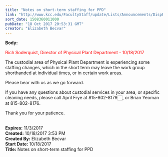 ```yaml
---
title: "Notes on short-term staffing for PPD"
link: "http://www.kcc.edu/FacultyStaff/update/Lists/Announcements/DispForm.aspx?ID=2535"
sort_date: 1508360011000
pubDate: "18 Oct 2017 20:53:31 GMT"
creator: "Elizabeth Becvar"
---
```


<div><b>Body:</b> <div class="ExternalClass7EA4BE96FB9649B68BDAE1BAEE6CE86C"><p>​<span style="color:red">Rich Soderquist, Director of Physical Plant Department - 10/18/2017</span> </p>
<p>​The custodial area of Physical Plant Department is experiencing some staffing changes, which in the short term may leave the work group shorthanded at individual times, or in certain work areas. </p>
<p>Please bear with us as we go forward. </p>
<p>If you have any questions about custodial services in your area, or specific cleaning needs, please call April Frye at <span class="baec5a81-e4d6-4674-97f3-e9220f0136c1" style="white-space:nowrap">815-802-8179<a title="Call: 815-802-8179" href="#" style="overflow:hidden;cursor:hand;border-top:medium none;height:16px;border-right:medium none;width:16px;vertical-align:middle;white-space:nowrap;right:0px;border-bottom:medium none;position:static !important;float:none;left:0px;margin:0px;border-left:medium none;display:inline;top:0px;bottom:0px"><img title="Call: 815-802-8179" alt="" style="overflow:hidden;cursor:hand;border-top:medium none;height:16px;border-right:medium none;width:16px;vertical-align:middle;white-space:nowrap;right:0px;border-bottom:medium none;position:static !important;float:none;left:0px;margin:0px;border-left:medium none;display:inline;top:0px;bottom:0px" /></a></span>, or Brian Yeoman at <span class="baec5a81-e4d6-4674-97f3-e9220f0136c1" style="white-space:nowrap">815-802-8176<a title="Call: 815-802-8176" href="#" style="overflow:hidden;cursor:hand;border-top:medium none;height:16px;border-right:medium none;width:16px;vertical-align:middle;white-space:nowrap;right:0px;border-bottom:medium none;position:static !important;float:none;left:0px;margin:0px;border-left:medium none;display:inline;top:0px;bottom:0px"></a></span>. </p>
<p>Thank you for your patience.<br /> <br /></p></div></div>
<div><b>Expires:</b> 11/3/2017</div>
<div><b>Created:</b> 10/18/2017 3:53 PM</div>
<div><b>Created By:</b> Elizabeth Becvar</div>
<div><b>Start Date:</b> 10/18/2017</div>
<div><b>Title:</b> Notes on short-term staffing for PPD</div>
